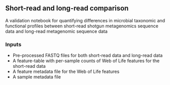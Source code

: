## Short-read and long-read comparison
A validation notebook for quantifying differences in microbial taxonomic and functional profiles between short-read shotgun metagenomics sequence data and long-read metagenomic sequence data

### Inputs
- Pre-processed FASTQ files for both short-read data and long-read data
- A feature-table with per-sample counts of Web of Life features for the short-read data
- A feature metadata file for the Web of Life features
- A sample metadata file
